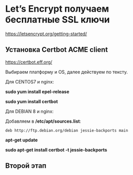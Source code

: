 # Let’s Encrypt получаем бесплатные SSL ключи

https://letsencrypt.org/getting-started/


##  Установка Certbot ACME client 

https://certbot.eff.org/

Выбираем платформу и OS, далее действуем по тексту.


Для CENTOS7 и nginx:

**sudo yum install epel-release**

**sudo yum install certbot**


Для DEBIAN 8 и nginx:

Добавляем в **/etc/apt/sources.list**:

```
deb http://ftp.debian.org/debian jessie-backports main
```


**apt-get update**

**sudo apt-get install certbot -t jessie-backports**


## Второй этап

